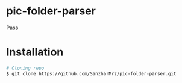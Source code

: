 # pic-folder-parser
Pass

# Installation
```bash
# Cloning repo
$ git clone https://github.com/SanzharMrz/pic-folder-parser.git
```
